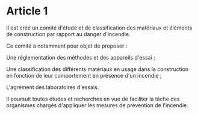 # Article 1

Il est créé un comité d'étude et de classification des matériaux et éléments de construction par rapport au danger d'incendie.

Ce comité a notamment pour objet de proposer :

Une réglementation des méthodes et des appareils d'essai ;

Une classification des différents matériaux en usage dans la construction en fonction de leur comportement en présence d'un incendie ;

L'agrément des laboratoires d'essais.

Il poursuit toutes études et recherches en vue de faciliter la tâche des organismes chargés d'appliquer les mesures de prévention de l'incendie.
